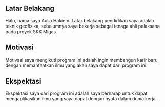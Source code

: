 [//]: # (Ceritakan sedikit tentang latar belakangmu seperti pendidikan terakhir atau pekerjaan sebelumnya)
## Latar Belakang
Halo, nama saya Aulia Hakiem. Latar belakang pendidikan saya adalah teknik geofisika, sebelumnya saya bekerja sebagai tenaga ahli pelaksana pada proyek SKK Migas.

[//]: # (Motivasi apa yang mendorongmu untuk ikut program coding bootcamp di Hacktiv8?)
## Motivasi
Motivasi saya mengikuti program ini adalah ingin membangun karir baru dengan memanfaatkan ilmu yang akan saya dapat dari program ini.

[//]: # (Beri tahu kami, apa yang ingin kamu dapatkan di Hacktiv8 dan apa yang ingin kamu capai setelah lulus dari sini?)
## Ekspektasi
Ekspektasi saya dari program ini adalah saya berharap untuk dapat mengaplikasikan ilmu yang saya dapat dengan nyata dalam dunia kerja.

[//]: # (Apakah ada hal lain yang ingin disampaikan? Bila ada, kamu bebas untuk menuliskannya)
